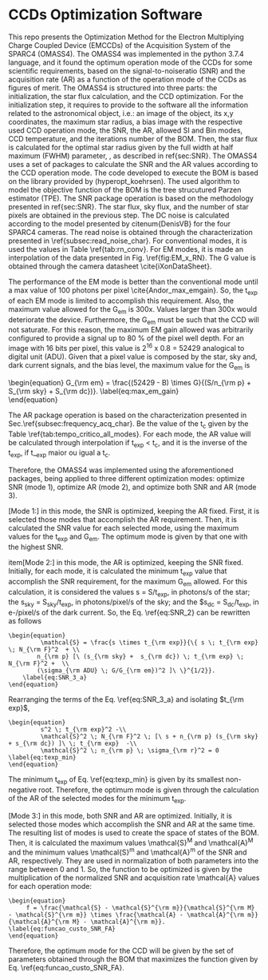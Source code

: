 # CCDs Optimization Software

This repo presents the Optimization Method for the Electron Multiplying Charge Coupled Device (EMCCDs) of the Acquisition System of the SPARC4 (OMASS4). The OMASS4 was implemented in the python 3.7.4 language, and it found the optimum operation mode of the CCDs for some scientific requirements, based on the signal-to-noiseratio (SNR) and the acquisition rate (AR) as a function of the operation mode of the CCDs as figures of merit. The OMASS4 is structured into three parts: the initialization, the star flux calculation, and the CCD optimization. For the initialization step, it requires to provide to the software all the information related to the astronomical object, i.e.: an image of the object, its x,y coordinates, the maximum star radius, a bias image with the respective used CCD operation mode, the SNR, the AR, allowed SI and Bin modes, CCD temperature, and the iterations number of the BOM. Then, the star flux is calculated for the optimal star radius given by the full width at half maximum (FWHM) parameter, , as described in ref{sec:SNR}. The OMASS4 uses a set of packages to calculate the SNR and the AR values according to the CCD operation mode. The code developed to execute the BOM is based on the library provided by (hyperopt_koehrsen). The used algorithm to model the objective function of the BOM is the tree strucutured Parzen estimator (TPE). The SNR package operation is based on the methodology presented in ref{sec:SNR}. The star flux, sky flux, and the number of star pixels are obtained in the previous step. The DC noise is calculated according to the model presented by citenum{DenisVB} for the four SPARC4 cameras. The read noise is obtained through the characterization presented in \ref{subsec:read_noise_char}. For conventional modes, it is used the values in Table \ref{tab:rn_conv}. For EM modes, it is made an interpolation of the data presented in Fig. \ref{fig:EM_x_RN}. The G value is obtained through the camera datasheet \cite{iXonDataSheet}.

The performance of the EM mode is better than the conventional mode until a max value of 100 photons per pixel \cite{Andor_max_emgain}. So, the t<sub>exp</sub> of each EM mode is limited to accomplish this requirement. Also, the maximum value allowed for the G<sub>em</sub> is 300x. Values larger than 300x would deteriorate the device. Furthermore, the G<sub>em</sub> must be such that the CCD will not saturate. For this reason, the maximum EM gain allowed was arbitrarily configured to provide a signal up to 80 % of the pixel well depth. For an image with 16 bits per pixel, this value is 2<sup>16</sup> x 0.8 = 52429 analogical to digital unit (ADU). Given that a pixel value is composed by the star, sky and, dark current signals, and the bias level, the maximum value for the G<sub>em</sub> is

\begin{equation}
    G_{\rm em} = \frac{(52429 - B) \times G}{(S/n_{\rm p} + S_{\rm sky} + S_{\rm dc})}.
\label{eq:max_em_gain}    
\end{equation}

The AR package operation is based on the characterization presented in Sec.\ref{subsec:frequency_acq_char}. Be the value of the t<sub>c</sub> given by the Table \ref{tab:tempo_critico_all_modes}. For each mode, the AR value will be calculated through interpolation if t<sub>exp</sub> < t<sub>c</sub>, and it is the inverse of the t<sub>exp</sub>, if t_<sub>exp</sub> maior ou igual a t<sub>c</sub>.

Therefore, the OMASS4 was implemented using the aforementioned packages, being applied to three different optimization modes: optimize SNR (mode 1), optimize AR (mode 2), and optimize both SNR and AR (mode 3). 

[Mode 1:] in this mode, the SNR is optimized, keeping the AR fixed. First, it is selected those modes that accomplish the AR requirement. Then, it is calculated the SNR value for each selected mode, using the maximum values for the t<sub>exp</sub> and G<sub>em</sub>. The optimum mode is given by that one with the highest SNR.
    
item[Mode 2:] in this mode, the AR is optimized, keeping the SNR fixed. Initially, for each mode, it is calculated the minimum t<sub>exp</sub> value that accomplish the SNR requirement, for the maximum G<sub>em</sub> allowed. For this calculation, it is considered the values s = S/t<sub>exp</sub>, in photons/s of the star; the s<sub>sky</sub> = S<sub>sky</sub>/t<sub>exp</sub>, in photons/pixel/s of the sky; and the $s<sub>dc</sub> = S<sub>dc</sub>/t<sub>exp</sub>, in e-/pixel/s of the dark current. So, the Eq. \ref{eq:SNR_2} can be rewritten as follows
    
    \begin{equation}
             \mathcal{S} = \frac{s \times t_{\rm exp}}{\{ s \; t_{\rm exp} \; N_{\rm F}^2  + \\
            n_{\rm p} [\ (s_{\rm sky} +  s_{\rm dc}) \; t_{\rm exp} \; N_{\rm F}^2 +  \\
            (\sigma_{\rm ADU} \; G/G_{\rm em})^2 ]\ \}^{1/2}}.
        \label{eq:SNR_3_a}    
    \end{equation}    
      
Rearranging the terms of the Eq. \ref{eq:SNR_3_a} and isolating $t_{\rm exp}$,
    
    \begin{equation}
             s^2 \; t_{\rm exp}^2 -\\
             \mathcal{S}^2 \; N_{\rm F}^2 \; [\ s + n_{\rm p} (s_{\rm sky} + s_{\rm dc}) ]\ \; t_{\rm exp}  -\\
             \mathcal{S}^2 \; n_{\rm p} \; \sigma_{\rm r}^2 = 0 
    \label{eq:texp_min}        
    \end{equation}
    
The minimum t<sub>exp</sub> of Eq. \ref{eq:texp_min} is given by its smallest non-negative root. Therefore, the optimum mode is given through the calculation of the AR of the selected modes for the minimum t<sub>exp</sub>.
    
[Mode 3:] in this mode, both SNR and AR are optimized. Initially, it is selected those modes which accomplish the SNR and AR at the same time. The resulting list of modes is used to create the space of states of the BOM. Then, it is calculated the maximum values \mathcal{S}<sup>M</sup> and \mathcal{A}<sup>M</sup> and the minimum values \mathcal{S}<sup>m</sup> and \mathcal{A}<sup>m</sup> of the SNR and AR, respectively. They are used in normalization of both parameters into the range between 0 and 1. So, the function to be optimized is given by the multiplication of the normalized SNR and acquisition rate \mathcal{A} values for each operation mode:
    
    \begin{equation}
         f = \frac{\mathcal{S} - \mathcal{S}^{\rm m}}{\mathcal{S}^{\rm M} - \mathcal{S}^{\rm m}} \times \frac{\mathcal{A} - \mathcal{A}^{\rm m}}{\mathcal{A}^{\rm M} - \mathcal{A}^{\rm m}}.
    \label{eq:funcao_custo_SNR_FA}        
    \end{equation}
    
Therefore, the optimum mode for the CCD will be given by the set of parameters obtained through the BOM that maximizes the function given by Eq. \ref{eq:funcao_custo_SNR_FA}.


